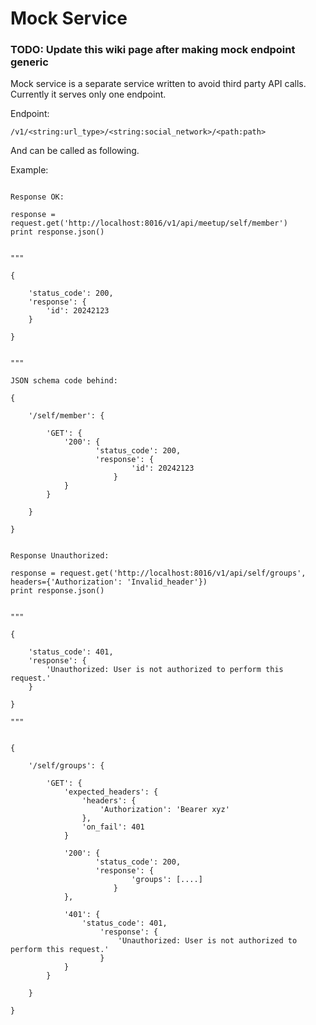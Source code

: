 # Mock Service

### TODO: Update this wiki page after making mock endpoint generic

Mock service is a separate service written to avoid third party API calls. Currently it serves only one endpoint.


Endpoint:

`/v1/<string:url_type>/<string:social_network>/<path:path>`


And can be called as following.

Example:

```

Response OK:

response = request.get('http://localhost:8016/v1/api/meetup/self/member')
print response.json()


"""

{

    'status_code': 200,
    'response': {
        'id': 20242123
    }

}


"""

JSON schema code behind:

{

    '/self/member': {

        'GET': {
            '200': {
                   'status_code': 200,
                   'response': {
                           'id': 20242123
                       }
            }
        }

    }

}


Response Unauthorized:

response = request.get('http://localhost:8016/v1/api/self/groups', headers={'Authorization': 'Invalid_header'})
print response.json()


"""

{

    'status_code': 401,
    'response': {
        'Unauthorized: User is not authorized to perform this request.'
    }

}

"""


{

    '/self/groups': {

        'GET': {
            'expected_headers': {
                'headers': {
                    'Authorization': 'Bearer xyz'
                },
                'on_fail': 401
            }

            '200': {
                   'status_code': 200,
                   'response': {
                           'groups': [....]
                       }
            },

            '401': {
                'status_code': 401,
                    'response': {
                        'Unauthorized: User is not authorized to perform this request.'
                    }
            }
        }

    }

}



```


